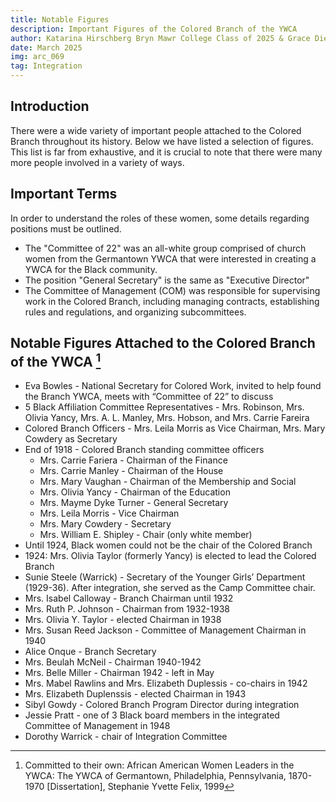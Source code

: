 ```yaml
---
title: Notable Figures
description: Important Figures of the Colored Branch of the YWCA
author: Katarina Hirschberg Bryn Mawr College Class of 2025 & Grace Diehl Bryn Mawr College Class of 2027
date: March 2025
img: arc_069
tag: Integration
---
```

## Introduction
There were a wide variety of important people attached to the Colored Branch throughout its history. Below we have listed a selection of figures. This list is far from exhaustive, and it is crucial to note that there were many more people involved in a variety of ways.   

## Important Terms
In order to understand the roles of these women, some details regarding positions must be outlined. 
- The "Committee of 22" was an all-white group comprised of church women from the Germantown YWCA that were interested in creating a YWCA for the Black community.
- The position "General Secretary" is the same as "Executive Director"
- The Committee of Management (COM) was responsible for supervising work in the Colored Branch, including managing contracts, establishing rules and regulations, and organizing subcommittees. 

## Notable Figures Attached to the Colored Branch of the YWCA [^1]
- Eva Bowles - National Secretary for Colored Work, invited to help found the Branch YWCA, meets with “Committee of 22” to discuss
- 5 Black Affiliation Committee Representatives - Mrs. Robinson, Mrs. Olivia Yancy, Mrs. A. L. Manley, Mrs. Hobson, and Mrs. Carrie Fareira
- Colored Branch Officers - Mrs. Leila Morris as Vice Chairman, Mrs. Mary Cowdery as Secretary
- End of 1918 - Colored Branch standing committee officers
  - Mrs. Carrie Fariera - Chairman of the Finance
  - Mrs. Carrie Manley - Chairman of the House
  - Mrs. Mary Vaughan - Chairman of the Membership and Social
  - Mrs. Olivia Yancy - Chairman of the Education
  - Mrs. Mayme Dyke Turner - General Secretary
  - Mrs. Leila Morris - Vice Chairman
  - Mrs. Mary Cowdery - Secretary
  - Mrs. William E. Shipley - Chair (only white member)  
- Until 1924, Black women could not be the chair of the Colored Branch
- 1924: Mrs. Olivia Taylor (formerly Yancy) is elected to lead the Colored Branch
- Sunie Steele (Warrick) - Secretary of the Younger Girls’ Department (1929-36). After integration, she served as the Camp Committee chair.
- Mrs. Isabel Calloway - Branch Chairman until 1932
- Mrs. Ruth P. Johnson - Chairman from 1932-1938
- Mrs. Olivia Y. Taylor - elected Chairman in 1938
- Mrs. Susan Reed Jackson - Committee of Management Chairman in 1940
- Alice Onque - Branch Secretary
- Mrs. Beulah McNeil - Chairman 1940-1942
- Mrs. Belle Miller - Chairman 1942 - left in May
- Mrs. Mabel Rawlins and Mrs. Elizabeth Duplessis - co-chairs in 1942
- Mrs. Elizabeth Duplenssis - elected Chairman in 1943
- Sibyl Gowdy - Colored Branch Program Director during integration
- Jessie Pratt - one of 3 Black board members in the integrated Committee of Management in 1948
- Dorothy Warrick - chair of Integration Committee
[^1]: Committed to their own: African American Women Leaders in the YWCA: The YWCA of Germantown, Philadelphia, Pennsylvania, 1870-1970 [Dissertation], Stephanie Yvette Felix, 1999 
